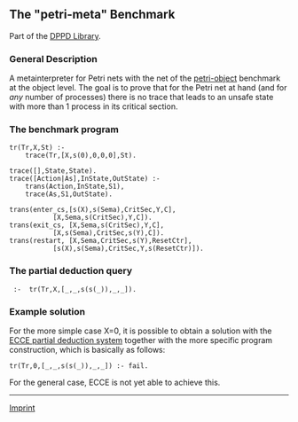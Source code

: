 The "petri-meta" Benchmark
--------------------------

Part of the [DPPD Library](https://github.com/leuschel/DPPD).

### General Description

A metainterpreter for Petri nets with the net of the
[petri-object](petri-object.html) benchmark at the object level. The
goal is to prove that for the Petri net at hand (and for *any* number of
processes) there is no trace that leads to an unsafe state with more
than 1 process in its critical section.

### The benchmark program

    tr(Tr,X,St) :-
        trace(Tr,[X,s(0),0,0,0],St).
        
    trace([],State,State).
    trace([Action|As],InState,OutState) :-
        trans(Action,InState,S1),
        trace(As,S1,OutState).

    trans(enter_cs,[s(X),s(Sema),CritSec,Y,C],
               [X,Sema,s(CritSec),Y,C]).
    trans(exit_cs, [X,Sema,s(CritSec),Y,C],
               [X,s(Sema),CritSec,s(Y),C]).
    trans(restart, [X,Sema,CritSec,s(Y),ResetCtr],
               [s(X),s(Sema),CritSec,Y,s(ResetCtr)]).

### The partial deduction query

     :-  tr(Tr,X,[_,_,s(s(_)),_,_]).

### Example solution

For the more simple case X=0, it is possible to obtain a solution with
the [ECCE partial deduction system](../ecce.html) together with the more
specific program construction, which is basically as follows:

    tr(Tr,0,[_,_,s(s(_)),_,_]) :- fail.

For the general case, ECCE is not yet able to achieve this.

------------------------------------------------------------------------

[Imprint](http://www.stups.uni-duesseldorf.de/w/Imprint)
